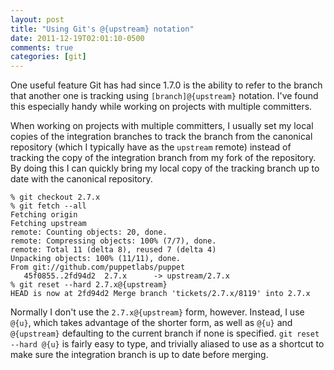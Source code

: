 ```yaml
---
layout: post
title: "Using Git's @{upstream} notation"
date: 2011-12-19T02:01:10-0500
comments: true
categories: [git]
---
```


One useful feature Git has had since 1.7.0 is the ability to refer to
the branch that another one is tracking using `[branch]@{upstream}`
notation.  I've found this especially handy while working on projects
with multiple committers.

<!--more-->

When working on projects with multiple committers, I usually set my
local copies of the integration branches to track the branch from the
canonical repository (which I typically have as the `upstream` remote)
instead of tracking the copy of the integration branch from my fork of
the repository.  By doing this I can quickly bring my local copy of
the tracking branch up to date with the canonical repository.

``` console Updating the integration branch before merging a topic
% git checkout 2.7.x
% git fetch --all
Fetching origin
Fetching upstream
remote: Counting objects: 20, done.
remote: Compressing objects: 100% (7/7), done.
remote: Total 11 (delta 8), reused 7 (delta 4)
Unpacking objects: 100% (11/11), done.
From git://github.com/puppetlabs/puppet
   45f0855..2fd94d2  2.7.x      -> upstream/2.7.x
% git reset --hard 2.7.x@{upstream}
HEAD is now at 2fd94d2 Merge branch 'tickets/2.7.x/8119' into 2.7.x
```

Normally I don't use the `2.7.x@{upstream}` form, however.  Instead, I
use `@{u}`, which takes advantage of the shorter form, as well as
`@{u}` and `@{upstream}` defaulting to the current branch if none is
specified.  `git reset --hard @{u}` is fairly easy to type, and
trivially aliased to use as a shortcut to make sure the integration
branch is up to date before merging.
